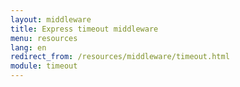 ```yaml
---
layout: middleware
title: Express timeout middleware
menu: resources
lang: en
redirect_from: /resources/middleware/timeout.html
module: timeout
---
```

